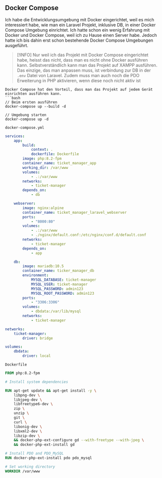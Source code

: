 ## Docker Compose
Ich habe die Entwicklungsumgebung mit Docker eingerichtet, weil es mich interessiert habe, wie man ein Laravel Projekt, inklusive DB, in einer Docker Compose Umgebung  einrichtet. Ich hatte schon ein wenig Erfahrung mit Docker und Docker Compose, weil ich zu Hause einen Server habe. Jedoch hatte ich bis dahin erst schon bestehende Docker Compose Umgebungen ausgeführt.

> [!INFO]
> Nur weil ich das Projekt mit Docker Compose eingerichtet habe, heisst das nicht, dass man es nicht ohne Docker ausführen kann. Selbstverständlich kann man das Projekt auf XAMPP ausführen. Das einzige, das man anpassen muss, ist verbindung zur DB in der `.env` Datei von Laravel. Zudem muss man auch noch die PDO Erweiterung in PHP aktivieren, wenn diese noch nicht aktiv ist

```
Docker Compose hat den Vorteil, dass man das Projekt auf jedem Gerät einrichten ausführen kann.
```bash
// Beim ersten ausführen
docker-compose up --build -d

// Umgebung starten
docker-compose up -d
```

`docker-compose.yml`
```yml
services:
	app:
		build:
			context: .
			dockerfile: Dockerfile
		image: php:8.2-fpm
		container_name: ticket_manager_app
		working_dir: /var/www
		volumes:
			- .:/var/www
		networks:
			- ticket-manager
		depends_on:
			- db

	webserver:
		image: nginx:alpine
		container_name: ticket_manager_laravel_webserver
		ports:
			- "8000:80"
		volumes:
			- .:/var/www
			- ./nginx/default.conf:/etc/nginx/conf.d/default.conf
		networks:
			- ticket-manager
		depends_on:
			- app

	db:
		image: mariadb:10.5
		container_name: ticker_manager_db
		environment:
			MYSQL_DATABASE: ticket-manager
			MYSQL_USER: ticket-manager
			MYSQL_PASSWORD: admin123
			MYSQL_ROOT_PASSWORD: admin123
		ports:
			- "3306:3306"
		volumes:
			- dbdata:/var/lib/mysql
		networks:
			- ticket-manager

networks:
	ticket-manager:
		driver: bridge

volumes:
	dbdata:
		driver: local
```

`Dockerfile`
```dockerfile
FROM php:8.2-fpm

# Install system dependencies

RUN apt-get update && apt-get install -y \
	libpng-dev \
	libjpeg-dev \
	libfreetype6-dev \
	zip \
	unzip \
	git \
	curl \
	libonig-dev \
	libxml2-dev \
	libzip-dev \
	&& docker-php-ext-configure gd --with-freetype --with-jpeg \
	&& docker-php-ext-install gd

# Install PDO and PDO_MySQL
RUN docker-php-ext-install pdo pdo_mysql

# Set working directory
WORKDIR /var/www
```